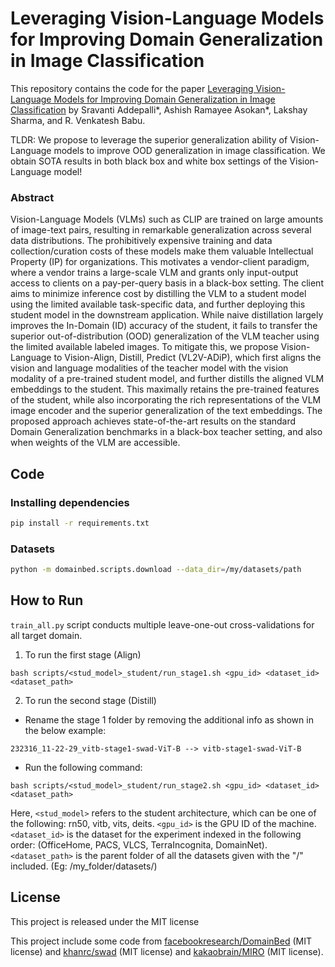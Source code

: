 # Leveraging Vision-Language Models for Improving Domain Generalization in Image Classification

This repository contains the code for the paper [Leveraging Vision-Language Models for Improving Domain Generalization in Image Classification](https://arxiv.org/abs/2310.08255) by Sravanti Addepalli*, Ashish Ramayee Asokan*, Lakshay Sharma, and R. Venkatesh Babu.

TLDR: We propose to leverage the superior generalization ability of Vision-Language models to improve OOD generalization in image classification. We obtain SOTA results in both black box and white box settings of the Vision-Language model!

### Abstract

Vision-Language Models (VLMs) such as CLIP are trained on large amounts of image-text pairs, resulting in remarkable generalization across several data distributions. The prohibitively expensive training and data collection/curation costs of these models make them valuable Intellectual Property (IP) for organizations. This motivates a vendor-client paradigm, where a vendor trains a large-scale VLM and grants only input-output access to clients on a pay-per-query basis in a black-box setting. The client aims to minimize inference cost by distilling the VLM to a student model using the limited available task-specific data, and further deploying this student model in the downstream application. While naive distillation largely improves the In-Domain (ID) accuracy of the student, it fails to transfer the superior out-of-distribution (OOD) generalization of the VLM teacher using the limited available labeled images. To mitigate this, we propose Vision-Language to Vision-Align, Distill, Predict (VL2V-ADiP), which first aligns the vision and language modalities of the teacher model with the vision modality of a pre-trained student model, and further distills the aligned VLM embeddings to the student. This maximally retains the pre-trained features of the student, while also incorporating the rich representations of the VLM image encoder and the superior generalization of the text embeddings. The proposed approach achieves state-of-the-art results on the standard Domain Generalization benchmarks in a black-box teacher setting, and also when weights of the VLM are accessible.

## Code

### Installing dependencies

```sh
pip install -r requirements.txt
```

### Datasets

```sh
python -m domainbed.scripts.download --data_dir=/my/datasets/path
```

## How to Run

`train_all.py` script conducts multiple leave-one-out cross-validations for all target domain.

1. To run the first stage (Align)

```
bash scripts/<stud_model>_student/run_stage1.sh <gpu_id> <dataset_id> <dataset_path>
```

2. To run the second stage (Distill)

- Rename the stage 1 folder by removing the additional info as shown in the below example:
```
232316_11-22-29_vitb-stage1-swad-ViT-B --> vitb-stage1-swad-ViT-B
```
- Run the following command:
```
bash scripts/<stud_model>_student/run_stage2.sh <gpu_id> <dataset_id> <dataset_path>
```

Here, ```<stud_model>``` refers to the student architecture, which can be one of the following: rn50, vitb, vits, deits. ```<gpu_id>``` is the GPU ID of the machine. ```<dataset_id>``` is the dataset for the experiment indexed in the following order: (OfficeHome, PACS, VLCS, TerraIncognita, DomainNet). ```<dataset_path>``` is the parent folder of all the datasets given with the "/" included. (Eg: /my_folder/datasets/) 


## License

This project is released under the MIT license

This project include some code from [facebookresearch/DomainBed](https://github.com/facebookresearch/DomainBed) (MIT license) and
[khanrc/swad](https://github.com/khanrc/swad) (MIT license) and [kakaobrain/MIRO](https://github.com/kakaobrain/miro) (MIT license).
